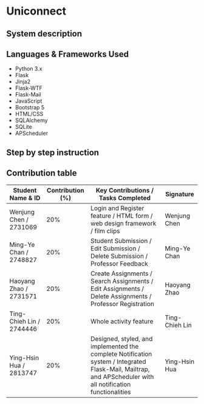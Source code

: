 # Uniconnect
## System description
## Languages & Frameworks Used
- Python 3.x  
- Flask  
- Jinja2  
- Flask-WTF  
- Flask-Mail  
- JavaScript  
- Bootstrap 5  
- HTML/CSS  
- SQLAlchemy  
- SQLite  
- APScheduler
## Step by step instruction

## Contribution table
| Student Name & ID      | Contribution (%) | Key Contributions / Tasks Completed                                        | Signature     |
|------------------------|------------------|-----------------------------------------------------------------------------|---------------|
| Wenjung Chen / 2731069 | 20%              | Login and Register feature / HTML form / web design framework / film clips | Wenjung Chen  |
| Ming-Ye Chan / 2748827 | 20%              | Student Submission / Edit Submission / Delete Submission / Professor Feedback | Ming-Ye Chan  |
| Haoyang Zhao / 2731571 | 20%              | Create Assignments / Search Assignments / Edit Assignments / Delete Assignments / Professor Registration | Haoyang Zhao  |
| Ting-Chieh Lin / 2744446 | 20%              | Whole activity feature | Ting-Chieh Lin  |
| Ying-Hsin Hua / 2813747 | 20%              | Designed, styled, and implemented the complete Notification system / Integrated Flask-Mail, Mailtrap, and APScheduler with all notification functionalities | Ying-Hsin Hua  |

